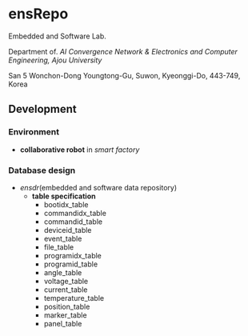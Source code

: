# ensRepo

Embedded and Software Lab.

Department of. <i>AI Convergence Network & Electronics and Computer Engineering, Ajou University</i>

San 5 Wonchon-Dong Youngtong-Gu, Suwon, Kyeonggi-Do, 443-749, Korea

## Development

### Environment

- <b>collaborative robot</b> in <i>smart factory</i>


### Database design

- <i>ensdr</i>(embedded and software data repository)
  - <b>table specification</b>
    - bootidx_table
    - commandidx_table
    - commandid_table
    - deviceid_table
    - event_table
    - file_table
    - programidx_table
    - programid_table
    - angle_table
    - voltage_table
    - current_table
    - temperature_table
    - position_table
    - marker_table
    - panel_table
